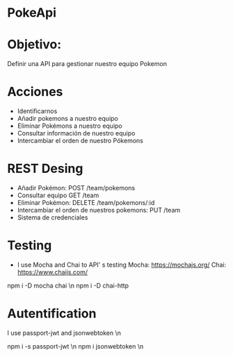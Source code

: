 # PokeApi
# Objetivo:
Definir una API para gestionar nuestro equipo Pokemon

# Acciones
- Identificarnos
- Añadir pokemons a nuestro equipo
- Eliminar Pokémons a nuestro equipo
- Consultar información de nuestro equipo
- Intercambiar el orden de nuestro Pókemons

# REST Desing
- Añadir Pokémon: POST /team/pokemons
- Consultar equipo GET /team
- Eliminar Pokémon: DELETE /team/pokemons/:id
- Intercambiar el orden de nuestros pokemons: PUT /team
- Sistema de credenciales

# Testing
- I use Mocha and Chai to API' s testing 
Mocha: https://mochajs.org/
Chai: https://www.chaijs.com/

npm i -D mocha chai \n
npm i -D chai-http

# Autentification
I use passport-jwt and jsonwebtoken \n

npm i -s passport-jwt \n
npm i jsonwebtoken \n

